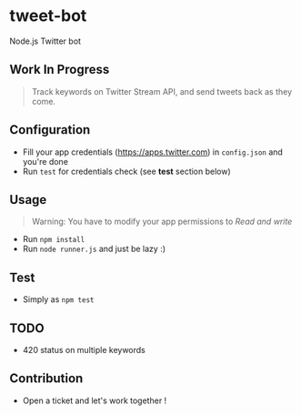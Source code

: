 # tweet-bot

Node.js Twitter bot

## Work In Progress

> Track keywords on Twitter Stream API, and send tweets back as they come.

## Configuration

- Fill your app credentials (https://apps.twitter.com) in `config.json` and you're done
- Run `test` for credentials check (see **test** section below)

## Usage

> Warning: You have to modify your app permissions to _Read and write_

- Run `npm install`
- Run `node runner.js` and just be lazy :)

## Test

- Simply as `npm test`

## TODO

- 420 status on multiple keywords

## Contribution

- Open a ticket and let's work together !